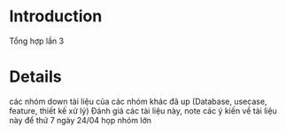 # Introduction #

Tổng hợp lần 3


# Details #

các nhóm down tài liệu của các nhóm khác đã up (Database, usecase, feature, thiết kế xử lý)
Đánh giá các tài liệu này, note các ý kiến về tài liệu này để thứ 7 ngày 24/04 họp nhóm lớn

